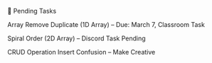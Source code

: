 📌 Pending Tasks

Array Remove Duplicate (1D Array) – Due: March 7, Classroom Task

Spiral Order (2D Array) – Discord Task Pending

CRUD Operation Insert Confusion – Make Creative
